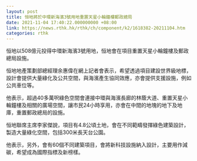 ```yaml
---
layout: post
title: 恒地將於中環新海濱3號用地重置天星小輪鐘樓郵政總局
date: 2021-11-04 17:40:22.000000000 +08:00
link: https://news.rthk.hk/rthk/ch/component/k2/1618382-20211104.htm
categories: rthk
---
```


恒地以508億元投得中環新海濱3號用地，恒地會在項目重置天星小輪鐘樓及郵政總局設施。

恒地地產策劃部總經理余惠偉在網上記者會表示，希望透過項目建設世界級地標，設計會提供大量綠化及公共空間，與海濱產生協同效應，亦會提供支援設施，例如公共車位等。

他表示，超過40多萬呎綠色空間會連接中環與海濱長廊的林蔭大道、重置天星小輪鐘樓及相關的廣場空間，讓市民24小時享用，亦會在中間的地塊的地下及地庫，重置郵政總局的設施。

恒地聯席主席李家傑說，項目有4.8公頃土地，會在不同範疇發揮綠色建築設計，製造大量綠化空間，包括300米長天台公園。

他表示，另外，會有60個不同建築項目，會將新科技設施納入設計，主要用作減碳，希望成為國際指標及新榜樣。
